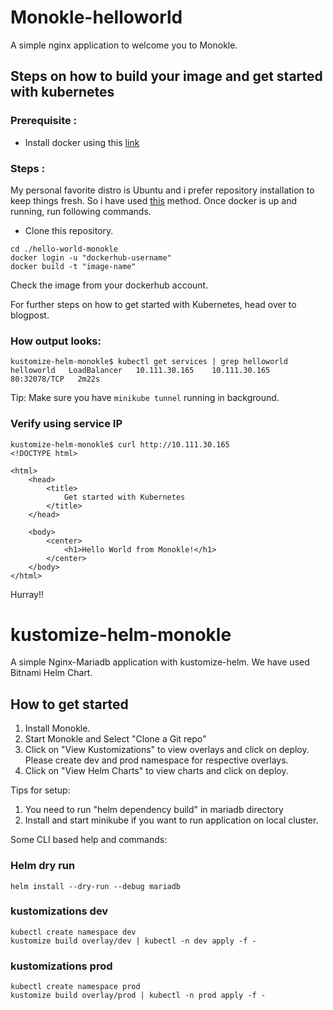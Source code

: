 # Monokle-helloworld
A simple nginx application to welcome you to Monokle.

## Steps on how to build your image and get started with kubernetes

### Prerequisite : 

- Install docker using this [link](https://docs.docker.com/engine/install/)

### Steps :

My personal favorite distro is Ubuntu and i prefer repository installation to
keep things fresh. So i have used [this](https://docs.docker.com/engine/install/ubuntu/#install-using-the-repository) method.
Once docker is up and running, run following commands.

- Clone this repository.

```
cd ./hello-world-monokle
docker login -u "dockerhub-username"
docker build -t "image-name"
```

Check the image from your dockerhub account.

For further steps on how to get started with Kubernetes, head over to blogpost.

### How output looks:

```
kustomize-helm-monokle$ kubectl get services | grep helloworld
helloworld   LoadBalancer   10.111.30.165    10.111.30.165   80:32078/TCP   2m22s
```
Tip: Make sure you have `minikube tunnel` running in background.

### Verify using service IP 

```
kustomize-helm-monokle$ curl http://10.111.30.165
<!DOCTYPE html>

<html>
	<head>
		<title>
			Get started with Kubernetes
		</title>
	</head>

	<body>
		<center>
			<h1>Hello World from Monokle!</h1>
		</center>
	</body>
</html>
```

Hurray!!

# kustomize-helm-monokle
A simple Nginx-Mariadb application with kustomize-helm. We
have used Bitnami Helm Chart.

## How to get started
1. Install Monokle.
2. Start Monokle and Select "Clone a Git repo"
3. Click on "View Kustomizations" to view overlays and click on deploy.
Please create dev and prod namespace for respective overlays.
4. Click on "View Helm Charts" to view charts and click on deploy.

Tips for setup: 
1. You need to run "helm dependency build" in mariadb directory
2. Install and start minikube if you want to run application on local cluster.

Some CLI based help and commands:

### Helm dry run
```
helm install --dry-run --debug mariadb
```

### kustomizations dev
```
kubectl create namespace dev
kustomize build overlay/dev | kubectl -n dev apply -f -
```

### kustomizations prod
```
kubectl create namespace prod
kustomize build overlay/prod | kubectl -n prod apply -f -
```
